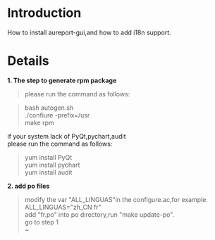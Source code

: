 # Introduction #

How to install aureport-gui,and how to add i18n support.


# Details #
**1. The step to generate rpm package**

> please run the command as follows:<br>
<blockquote>bash autogen.sh<br>
./confiure -prefix=/usr<br>
make rpm<br></blockquote>

if your system lack of PyQt,pychart,audit<br>
please run the command as follows:<br>
<blockquote>yum install PyQt<br>
yum install pychart<br>
yum install audit<br></blockquote>

<b>2. add po files</b>
<blockquote>modify the var "ALL_LINGUAS"in the configure.ac,for example.<br>
ALL_LINGUAS="zh_CN fr"<br>
add "fr.po" into po directory,run "make update-po".<br>
go to step 1<br>
~
